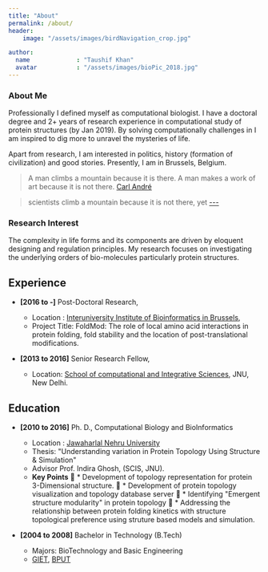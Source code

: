 ```yaml
---
title: "About"
permalink: /about/
header:
    image: "/assets/images/birdNavigation_crop.jpg"

author:
  name             : "Taushif Khan"
  avatar           : "/assets/images/bioPic_2018.jpg"
---
```


### About Me
Professionally I defined myself as computational biologist. I have a doctoral degree and 2+ 
years of research experience in computational study of protein structures (by Jan 2019). 
By solving computationally challenges in I am inspired to dig more to unravel the mysteries
of life.

Apart from research, I am interested in politics, history (formation of civilization) and good stories.
Presently, I am in Brussels, Belgium. 
 
> A man climbs a mountain because it is there. A man makes a work of art because it is not there.
> [Carl André](https://fr.wikipedia.org/wiki/Carl_Andre)

> scientists climb a mountain because it is not there, yet
> [---](unk)



###  Research Interest

The complexity in life forms and its components are driven by eloquent designing and
regulation principles. My research focuses on investigating the underlying orders of
bio-molecules particularly protein structures. 

## Experience

*   **[2016 to -]** Post-Doctoral Research,
    *  Location : [Interuniversity Institute of Bioinformatics in Brussels](https://ibsquare.be/),
    *  Project Title: FoldMod: The role of local amino acid interactions in protein folding, 
    fold stability and the location of post-translational modifications.

* **[2013 to 2016]** Senior Research Fellow,
   * Location: [School of computational and Integrative Sciences](https://jnu.ac.in/scis), JNU, New Delhi.
    
## Education

* **[2010 to 2016]** Ph. D., Computational Biology and BioInformatics
    * Location : [Jawaharlal Nehru University](https://jnu.ac.in/scis)
    * Thesis: "Understanding variation in Protein Topology Using Structure & Simulation"
    * Advisor Prof. Indira Ghosh, (SCIS, JNU).
    * **Key Points**
    􏰂   * Development of topology representation for protein 3-Dimensional structure.
    􏰂   * Development of protein topology visualization and topology database server
    􏰂   * Identifying "Emergent structure modularity" in protein topology
    􏰂   * Addressing the relationship between protein folding kinetics with 
        structure topological preference using struture based models and simulation.

* **[2004 to 2008]** Bachelor in Technology (B.Tech) 
    * Majors: BioTechnology and Basic Engineering
    * [GIET](https://giet.edu/), [BPUT](http://www.bput.ac.in/)
    
